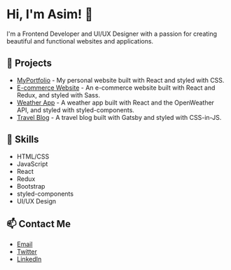# Hi, I'm Asim! 👋

I'm a Frontend Developer and UI/UX Designer with a passion for creating beautiful and functional websites and applications.

## 🔭 Projects

- [MyPortfolio](https://github.com/asim/myportfolio) - My personal website built with React and styled with CSS.
- [E-commerce Website](https://github.com/asim/e-commerce-website) - An e-commerce website built with React and Redux, and styled with Sass.
- [Weather App](https://github.com/asim/weather-app) - A weather app built with React and the OpenWeather API, and styled with styled-components.
- [Travel Blog](https://github.com/asim/travel-blog) - A travel blog built with Gatsby and styled with CSS-in-JS.

## 🌱 Skills

- HTML/CSS
- JavaScript
- React
- Redux
- Bootstrap
- styled-components
- UI/UX Design

## 📫 Contact Me

- [Email](mailto:asim.dev@gmail.com)
- [Twitter](https://twitter.com/asimdev)
- [LinkedIn](https://www.linkedin.com/in/asimdev/)
